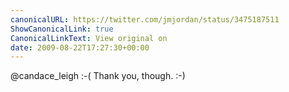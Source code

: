 ```yaml
---
canonicalURL: https://twitter.com/jmjordan/status/3475187511
ShowCanonicalLink: true
CanonicalLinkText: View original on
date: 2009-08-22T17:27:30+00:00
---
```

@candace_leigh :-( Thank you, though. :-)